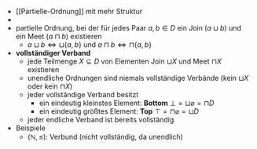 - [[Partielle-Ordnung]] mit mehr Struktur
-
- partielle Ordnung, bei der für jedes Paar $a,b\in D$ ein Join ($a\sqcup b$) und ein Meet ($a\sqcap b$) existieren
	- $a\sqcup b\Leftrightarrow\sqcup\lbrace a,b\rbrace$ und $a\sqcap b\Leftrightarrow\sqcap\lbrace a,b\rbrace$
- **vollständiger Verband**
	- jede Teilmenge $X\subseteq D$ von Elementen Join $\sqcup X$ und Meet $\sqcap X$ existieren
	- unendliche Ordnungen sind niemals vollständige Verbände (kein $\sqcup X$ oder kein $\sqcap X$)
	- jeder vollständige Verband besitzt
		- ein eindeutig kleinstes Element: **Bottom** $\bot=\sqcup\varnothing=\sqcap D$
		- ein eindeutig größtes Element: **Top** $\top=\sqcap\varnothing=\sqcup D$
	- jeder endliche Verband ist bereits vollständig
- Beispiele
	- $(\mathbb{N},\leq)$: Verbund (nicht vollständig, da unendlich)